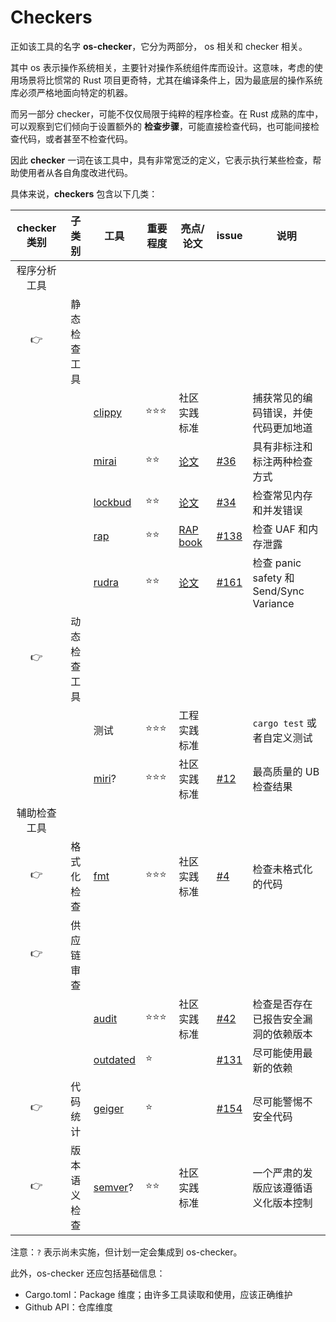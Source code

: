 # Checkers

正如该工具的名字 **os-checker**，它分为两部分， os 相关和 checker 相关。

其中 os 表示操作系统相关，主要针对操作系统组件库而设计。这意味，考虑的使用场景将比惯常的 Rust 
项目更奇特，尤其在编译条件上，因为最底层的操作系统库必须严格地面向特定的机器。

而另一部分 checker，可能不仅仅局限于纯粹的程序检查。在 Rust 成熟的库中，可以观察到它们倾向于设置额外的
**检查步骤**，可能直接检查代码，也可能间接检查代码，或者甚至不检查代码。

因此 **checker** 一词在该工具中，具有非常宽泛的定义，它表示执行某些检查，帮助使用者从各自角度改进代码。

具体来说，**checkers** 包含以下几类：


| checker 类别 |    子类别    | 工具       | 重要程度 | 亮点/论文             | issue  | 说明                                    |
|:------------:|:------------:|------------|----------|-----------------------|--------|-----------------------------------------|
| 程序分析工具 |              |            |          |                       |        |                                         |
|      👉      | 静态检查工具 |            |          |                       |        |                                         |
|              |              | [clippy]   | ⭐⭐⭐   | 社区实践标准          |        | 捕获常见的编码错误，并使代码更加地道    |
|              |              | [mirai]    | ⭐⭐     | [论文][mirai-paper]   | [#36]  | 具有非标注和标注两种检查方式            |
|              |              | [lockbud]  | ⭐⭐     | [论文][lockbud-paper] | [#34]  | 检查常见内存和并发错误                  |
|              |              | [rap]      | ⭐⭐     | [RAP book][rap-book]  | [#138] | 检查 UAF 和内存泄露                     |
|              |              | [rudra]    | ⭐⭐     | [论文][rudra-paper]   | [#161] | 检查 panic safety 和 Send/Sync Variance |
|      👉      | 动态检查工具 |            |          |                       |        |                                         |
|              |              | 测试       | ⭐⭐⭐   | 工程实践标准          |        | `cargo test` 或者自定义测试             |
|              |              | [miri]?    | ⭐⭐⭐   | 社区实践标准          | [#12]  | 最高质量的 UB 检查结果                  |
| 辅助检查工具 |              |            |          |                       |        |                                         |
|      👉      |  格式化检查  | [fmt]      | ⭐⭐⭐   | 社区实践标准          | [#4]   | 检查未格式化的代码                      |
|      👉      |  供应链审查  |            |          |                       |        |                                         |
|              |              | [audit]    | ⭐⭐⭐   | 社区实践标准          | [#42]  | 检查是否存在已报告安全漏洞的依赖版本    |
|              |              | [outdated] | ⭐       |                       | [#131] | 尽可能使用最新的依赖                    |
|      👉      |   代码统计   | [geiger]   | ⭐       |                       | [#154] | 尽可能警惕不安全代码                    |
|      👉      | 版本语义检查 | [semver]?  | ⭐⭐     | 社区实践标准          |        | 一个严肃的发版应该遵循语义化版本控制    |

注意：`?` 表示尚未实施，但计划一定会集成到 os-checker。

[fmt]: https://github.com/rust-lang/rustfmt
[#4]: https://github.com/os-checker/os-checker/issues/4

[audit]: https://github.com/RustSec/rustsec/tree/main/cargo-audit
[#42]: https://github.com/os-checker/os-checker/issues/42

[outdated]: https://github.com/kbknapp/cargo-outdated
[#131]: https://github.com/os-checker/os-checker/issues/131

[geiger]: https://github.com/geiger-rs/cargo-geiger
[#154]: https://github.com/os-checker/os-checker/issues/154

[clippy]: https://github.com/rust-lang/rust-clippy

[mirai]: https://github.com/endorlabs/MIRAI
[mirai-paper]: https://alastairreid.github.io/papers/hatra2020.pdf
[#36]: https://github.com/os-checker/os-checker/issues/36

[lockbud]: https://github.com/BurtonQin/lockbud
[lockbud-paper]: https://burtonqin.github.io/publication/2020-03-11-rustdetector-tse-8
[#34]: https://github.com/os-checker/os-checker/issues/34

[rap]: https://github.com/Artisan-Lab/RAP
[rap-book]: https://artisan-lab.github.io/RAP-Book
[#138]: https://github.com/os-checker/os-checker/issues/138

[rudra]: https://github.com/sslab-gatech/Rudra
[rudra-paper]: https://github.com/sslab-gatech/Rudra/blob/master/rudra-sosp21.pdf
[#161]: https://github.com/os-checker/os-checker/issues/161

[miri]: https://github.com/rust-lang/miri
[#12]: https://github.com/os-checker/os-checker/issues/12

[semver]: https://github.com/obi1kenobi/cargo-semver-checks
[checker-list]: https://burtonqin.github.io/posts/2024/07/rustcheckers/

此外，os-checker 还应包括基础信息：
* Cargo.toml：Package 维度；由许多工具读取和使用，应该正确维护
* Github API：仓库维度
